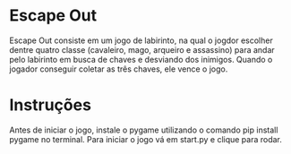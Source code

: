 # Escape Out
Escape Out consiste em um jogo de labirinto, na qual o jogdor escolher dentre quatro classe (cavaleiro, mago, arqueiro e assassino) para andar pelo labirinto em busca de chaves e desviando dos inimigos.
Quando o jogador conseguir coletar as três chaves, ele vence o jogo.

# Instruções
Antes de iniciar o jogo, instale o pygame utilizando o comando pip install pygame no terminal.
Para iniciar o jogo vá em start.py e clique para rodar.
